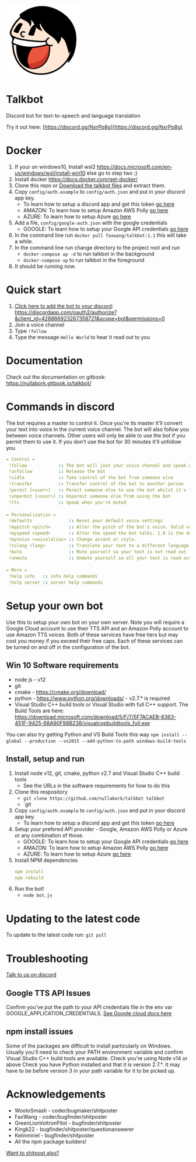 [logo]: https://raw.githubusercontent.com/nullabork/artwork/master/talkbot/face/png/face_200.png "Talkbot"

![alt text](https://raw.githubusercontent.com/nullabork/artwork/master/talkbot/face/png/face_200.png "Talkbot")

# Talkbot

Discord bot for text-to-speech and language translation

Try it out here: [https://discord.gg/NxrPp8g](https://discord.gg/NxrPp8g)

# Docker

1. If your on windows10, Install wsl2 https://docs.microsoft.com/en-us/windows/wsl/install-win10 else go to step two ;)
2. Install docker https://docs.docker.com/get-docker/
3. Clone this repo or [Download the talkbot files](https://github.com/nullabork/talkbot/archive/betabot.zip) and extract them.
4. Copy `config/auth.example` to `config/auth.json` and put in your discord app key.
   - To learn how to setup a discord app and get this token [go here](https://github.com/reactiflux/discord-irc/wiki/Creating-a-discord-bot-&-getting-a-token)
   - AMAZON: To learn how to setup Amazon AWS Polly [go here](https://docs.aws.amazon.com/polly/latest/dg/setting-up.html)
   - AZURE: To learn how to setup Azure [go here](https://docs.microsoft.com/en-us/azure/cognitive-services/speech-service/overview#try-the-speech-service-for-free)
5. Add a file, `config/google-auth.json` with the google credentials
   - GOOGLE: To learn how to setup your Google API credentials [go here](https://cloud.google.com/text-to-speech/docs/quickstart-client-libraries)
6. In the command line run `docker pull faxwang/talkbot:1.1` this will take a while.
7. In the command line run change directory to the project root and run
   - `docker-compose up -d` to run talkbot in the background
   - `docker-compose up` to run talkbot in the foreground
8. It should be running now.

# Quick start

1. [Click here to add the bot to your discord](https://discordapp.com/oauth2/authorize?&client_id=428866923267358721&scope=bot&permissions=0): https://discordapp.com/oauth2/authorize?&client_id=428866923267358721&scope=bot&permissions=0
2. Join a voice channel
3. Type `!follow`
4. Type the message `Hello World` to hear it read out to you

# Documentation

Check out the documentation on gitbook: https://nullabork.gitbook.io/talkbot/

# Commands in discord

The bot requires a master to control it. Once you're its master it'll convert your text into voice in the current voice channel. The bot will also follow you between voice channels. Other users will only be able to use the bot if you permit them to use it. If you don't use the bot for 30 minutes it'll unfollow you.

```yaml
= Control =
 !follow            :: The bot will join your voice channel and speak what you write
 !unfollow          :: Release the bot
 !sidle             :: Take control of the bot from someone else
 !transfer          :: Transfer control of the bot to another person
 !permit [<user>]   :: Permit someone else to use the bot whilst it's following you
 !unpermit [<user>] :: Unpermit someone else from using the bot
 !tts               :: Speak when you're muted

= Personalization =
 !defaults              :: Reset your default voice settings
 !mypitch <pitch>       :: Alter the pitch of the bot's voice. Valid values are -20 to 20
 !myspeed <speed>       :: Alter the speed the bot talks. 1.0 is the default. Valid values are 0.25 to 4.0
 !myvoice <voice|alias> :: Change accent or style.
 !tolang <lang>         :: Translate your text to a different language eg. en, fr, jp, de etc.
 !mute                  :: Mute yourself so your text is not read out
 !unmute                :: Unmute yourself so all your text is read out

= More =
 !help info   :: info help commands
 !help server :: server help commands
```

# Setup your own bot

Use this to setup your own bot on your own server.
Note you will require a Google Cloud account to use their TTS API and an Amazon Polly account to use Amazon TTS voices.
Both of these services have free tiers but may cost you money if you exceed their free caps.
Each of these services can be turned on and off in the configuration of the bot.

## Win 10 Software requirements

- node js - v12
- git
- cmake - https://cmake.org/download/
- python - https://www.python.org/downloads/ - v2.7.\* is required
- Visual Studio C++ build tools or Visual Studio with full C++ support. The Build Tools are here: https://download.microsoft.com/download/5/F/7/5F7ACAEB-8363-451F-9425-68A90F98B238/visualcppbuildtools_full.exe

You can also try getting Python and VS Build Tools this way
`npm install --global --production --vs2015 --add-python-to-path windows-build-tools`

## Install, setup and run

1. Install node v12, git, cmake, python v2.7 and Visual Studio C++ build tools
   - See the URLs in the software requirements for how to do this
2. Clone this respository
   - `git clone https://github.com/nullabork/talkbot talkbot`
   - `git
3. Copy `config/auth.example` to `config/auth.json` and put in your discord app key.
   - To learn how to setup a discord app and get this token [go here](https://github.com/reactiflux/discord-irc/wiki/Creating-a-discord-bot-&-getting-a-token)
4. Setup your prefered API provider - Google, Amazon AWS Polly or Azure or any combination of those.
   - GOOGLE: To learn how to setup your Google API credentials [go here](https://cloud.google.com/text-to-speech/docs/quickstart-client-libraries)
   - AMAZON: To learn how to setup Amazon AWS Polly [go here](https://docs.aws.amazon.com/polly/latest/dg/setting-up.html)
   - AZURE: To learn how to setup Azure [go here](https://docs.microsoft.com/en-us/azure/cognitive-services/speech-service/overview#try-the-speech-service-for-free)
5. Install NPM dependencies
   ```yaml
   npm install
   npm rebuild
   ```
6. Run the bot!
   - `node bot.js`

# Updating to the latest code

To update to the latest code run:
`git pull`

# Troubleshooting

[Talk to us on discord](https://discord.gg/NxrPp8g)

## Google TTS API Issues

Confirm you've put the path to your API credentials file in the env var GOOGLE_APPLICATION_CREDENTIALS. [See Google cloud docs here](https://cloud.google.com/text-to-speech/docs/quickstart-client-libraries)

## npm install issues

Some of the packages are difficult to install particularly on Windows.
Usually you'll need to check your PATH environment variable and confirm Visual Studio C++ build tools are available.
Check you're using Node v14 or above
Check you have Python installed and that it is version 2.7.\*. It may have to be before version 3 in your path variable for it to be picked up.

# Acknowledgements

- WootoSmash - coder/bugmaker/shitposter
- FaxWang - coder/bugfinder/shitposter
- GreenLionVoltronPilot - bugfinder/shitposter
- Kingk22 - bugfinder/shitposter/questionanswerer
- Kelinmiriel - bugfinder/shitposter
- All the npm package builders!

[Want to shitpost also?](https://discord.gg/NxrPp8g)
